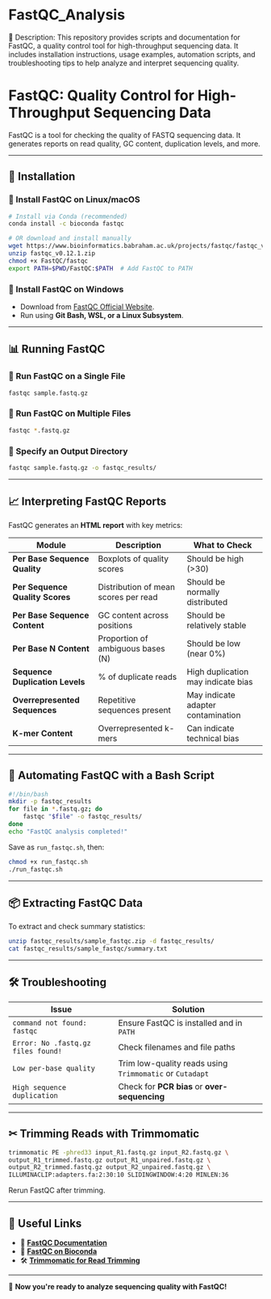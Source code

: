 # FastQC_Analysis
📝 Description: This repository provides scripts and documentation for FastQC, a quality control tool for high-throughput sequencing data. It includes installation instructions, usage examples, automation scripts, and troubleshooting tips to help analyze and interpret sequencing quality.



# FastQC: Quality Control for High-Throughput Sequencing Data  

FastQC is a tool for checking the quality of FASTQ sequencing data. It generates reports on read quality, GC content, duplication levels, and more.  

---

## 🚀 Installation  

### 🔹 Install FastQC on Linux/macOS  
```bash
# Install via Conda (recommended)
conda install -c bioconda fastqc

# OR download and install manually
wget https://www.bioinformatics.babraham.ac.uk/projects/fastqc/fastqc_v0.12.1.zip
unzip fastqc_v0.12.1.zip
chmod +x FastQC/fastqc
export PATH=$PWD/FastQC:$PATH  # Add FastQC to PATH
```

### 🔹 Install FastQC on Windows  
- Download from [FastQC Official Website](https://www.bioinformatics.babraham.ac.uk/projects/fastqc/).  
- Run using **Git Bash, WSL, or a Linux Subsystem**.  

---

## 📊 Running FastQC  

### 🔹 Run FastQC on a Single File  
```bash
fastqc sample.fastq.gz
```

### 🔹 Run FastQC on Multiple Files  
```bash
fastqc *.fastq.gz
```

### 🔹 Specify an Output Directory  
```bash
fastqc sample.fastq.gz -o fastqc_results/
```

---

## 📈 Interpreting FastQC Reports  

FastQC generates an **HTML report** with key metrics:  

| **Module** | **Description** | **What to Check** |
|------------|---------------|------------------|
| **Per Base Sequence Quality** | Boxplots of quality scores | Should be high (>30) |
| **Per Sequence Quality Scores** | Distribution of mean scores per read | Should be normally distributed |
| **Per Base Sequence Content** | GC content across positions | Should be relatively stable |
| **Per Base N Content** | Proportion of ambiguous bases (N) | Should be low (near 0%) |
| **Sequence Duplication Levels** | % of duplicate reads | High duplication may indicate bias |
| **Overrepresented Sequences** | Repetitive sequences present | May indicate adapter contamination |
| **K-mer Content** | Overrepresented k-mers | Can indicate technical bias |

---

## 🔄 Automating FastQC with a Bash Script  

```bash
#!/bin/bash
mkdir -p fastqc_results
for file in *.fastq.gz; do
    fastqc "$file" -o fastqc_results/
done
echo "FastQC analysis completed!"
```

Save as `run_fastqc.sh`, then:  
```bash
chmod +x run_fastqc.sh
./run_fastqc.sh
```

---

## 📦 Extracting FastQC Data  

To extract and check summary statistics:  
```bash
unzip fastqc_results/sample_fastqc.zip -d fastqc_results/
cat fastqc_results/sample_fastqc/summary.txt
```

---

## 🛠 Troubleshooting  

| **Issue** | **Solution** |
|-----------|-------------|
| `command not found: fastqc` | Ensure FastQC is installed and in `PATH` |
| `Error: No .fastq.gz files found!` | Check filenames and file paths |
| `Low per-base quality` | Trim low-quality reads using `Trimmomatic` or `Cutadapt` |
| `High sequence duplication` | Check for **PCR bias** or **over-sequencing** |

---

## ✂ Trimming Reads with Trimmomatic  

```bash
trimmomatic PE -phred33 input_R1.fastq.gz input_R2.fastq.gz \
output_R1_trimmed.fastq.gz output_R1_unpaired.fastq.gz \
output_R2_trimmed.fastq.gz output_R2_unpaired.fastq.gz \
ILLUMINACLIP:adapters.fa:2:30:10 SLIDINGWINDOW:4:20 MINLEN:36
```

Rerun FastQC after trimming.

---

## 🔗 Useful Links  
- 📜 **[FastQC Documentation](https://www.bioinformatics.babraham.ac.uk/projects/fastqc/)**  
- 📘 **[FastQC on Bioconda](https://anaconda.org/bioconda/fastqc)**  
- 🛠 **[Trimmomatic for Read Trimming](http://www.usadellab.org/cms/?page=trimmomatic)**  

---

🚀 **Now you're ready to analyze sequencing quality with FastQC!**  
